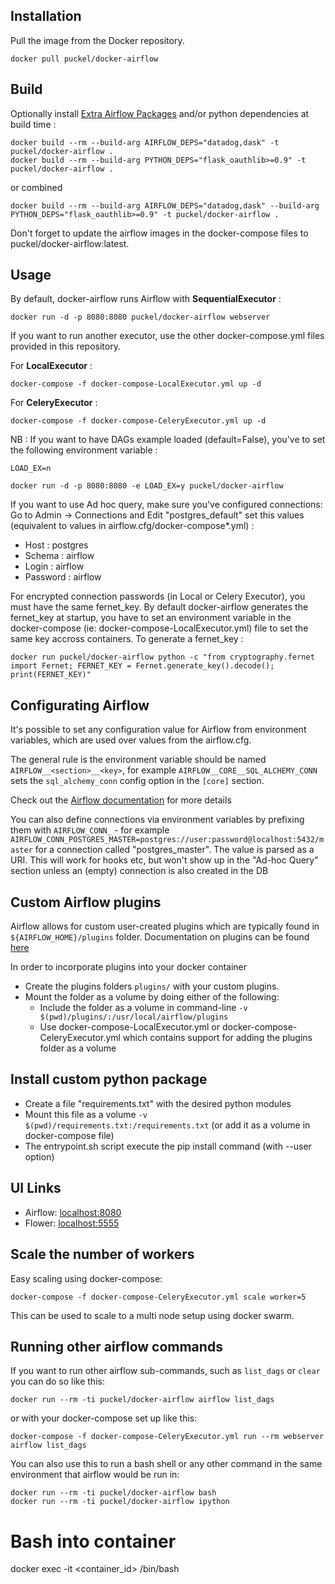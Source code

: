 ## Installation

Pull the image from the Docker repository.

    docker pull puckel/docker-airflow

## Build

Optionally install [Extra Airflow Packages](https://airflow.incubator.apache.org/installation.html#extra-package) and/or python dependencies at build time :

    docker build --rm --build-arg AIRFLOW_DEPS="datadog,dask" -t puckel/docker-airflow .
    docker build --rm --build-arg PYTHON_DEPS="flask_oauthlib>=0.9" -t puckel/docker-airflow .

or combined

    docker build --rm --build-arg AIRFLOW_DEPS="datadog,dask" --build-arg PYTHON_DEPS="flask_oauthlib>=0.9" -t puckel/docker-airflow .

Don't forget to update the airflow images in the docker-compose files to puckel/docker-airflow:latest.

## Usage

By default, docker-airflow runs Airflow with **SequentialExecutor** :

    docker run -d -p 8080:8080 puckel/docker-airflow webserver

If you want to run another executor, use the other docker-compose.yml files provided in this repository.

For **LocalExecutor** :

    docker-compose -f docker-compose-LocalExecutor.yml up -d

For **CeleryExecutor** :

    docker-compose -f docker-compose-CeleryExecutor.yml up -d

NB : If you want to have DAGs example loaded (default=False), you've to set the following environment variable :

`LOAD_EX=n`

    docker run -d -p 8080:8080 -e LOAD_EX=y puckel/docker-airflow

If you want to use Ad hoc query, make sure you've configured connections:
Go to Admin -> Connections and Edit "postgres_default" set this values (equivalent to values in airflow.cfg/docker-compose*.yml) :
- Host : postgres
- Schema : airflow
- Login : airflow
- Password : airflow

For encrypted connection passwords (in Local or Celery Executor), you must have the same fernet_key. By default docker-airflow generates the fernet_key at startup, you have to set an environment variable in the docker-compose (ie: docker-compose-LocalExecutor.yml) file to set the same key accross containers. To generate a fernet_key :

    docker run puckel/docker-airflow python -c "from cryptography.fernet import Fernet; FERNET_KEY = Fernet.generate_key().decode(); print(FERNET_KEY)"

## Configurating Airflow

It's possible to set any configuration value for Airflow from environment variables, which are used over values from the airflow.cfg.

The general rule is the environment variable should be named `AIRFLOW__<section>__<key>`, for example `AIRFLOW__CORE__SQL_ALCHEMY_CONN` sets the `sql_alchemy_conn` config option in the `[core]` section.

Check out the [Airflow documentation](http://airflow.readthedocs.io/en/latest/howto/set-config.html#setting-configuration-options) for more details

You can also define connections via environment variables by prefixing them with `AIRFLOW_CONN_` - for example `AIRFLOW_CONN_POSTGRES_MASTER=postgres://user:password@localhost:5432/master` for a connection called "postgres_master". The value is parsed as a URI. This will work for hooks etc, but won't show up in the "Ad-hoc Query" section unless an (empty) connection is also created in the DB

## Custom Airflow plugins

Airflow allows for custom user-created plugins which are typically found in `${AIRFLOW_HOME}/plugins` folder. Documentation on plugins can be found [here](https://airflow.apache.org/plugins.html)

In order to incorporate plugins into your docker container
- Create the plugins folders `plugins/` with your custom plugins.
- Mount the folder as a volume by doing either of the following:
    - Include the folder as a volume in command-line `-v $(pwd)/plugins/:/usr/local/airflow/plugins`
    - Use docker-compose-LocalExecutor.yml or docker-compose-CeleryExecutor.yml which contains support for adding the plugins folder as a volume

## Install custom python package

- Create a file "requirements.txt" with the desired python modules
- Mount this file as a volume `-v $(pwd)/requirements.txt:/requirements.txt` (or add it as a volume in docker-compose file)
- The entrypoint.sh script execute the pip install command (with --user option)

## UI Links

- Airflow: [localhost:8080](http://localhost:8080/)
- Flower: [localhost:5555](http://localhost:5555/)


## Scale the number of workers

Easy scaling using docker-compose:

    docker-compose -f docker-compose-CeleryExecutor.yml scale worker=5

This can be used to scale to a multi node setup using docker swarm.

## Running other airflow commands

If you want to run other airflow sub-commands, such as `list_dags` or `clear` you can do so like this:

    docker run --rm -ti puckel/docker-airflow airflow list_dags

or with your docker-compose set up like this:

    docker-compose -f docker-compose-CeleryExecutor.yml run --rm webserver airflow list_dags

You can also use this to run a bash shell or any other command in the same environment that airflow would be run in:

    docker run --rm -ti puckel/docker-airflow bash
    docker run --rm -ti puckel/docker-airflow ipython

# Bash into container
docker exec -it <container_id> /bin/bash
